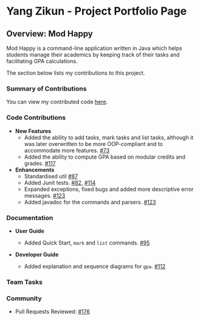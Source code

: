 # Yang Zikun - Project Portfolio Page

## Overview: Mod Happy

Mod Happy is a command-line application written in Java which helps students manage their academics by keeping track of their tasks and facilitating GPA calculations.

The section below lists my contributions to this project.

### Summary of Contributions

You can view my contributed code [here](https://nus-cs2113-ay2122s2.github.io/tp-dashboard/?search=Yzkkk&breakdown=true).

### Code Contributions
- **New Features**
  - Added the ability to add tasks, mark tasks and list tasks, although it was later overwritten to be more OOP-compliant and to accommodate more features.
  [#73](https://github.com/AY2122S2-CS2113T-T10-3/tp/pull/73)
  - Added the ability to compute GPA based on modular credits and grades.
  [#117](https://github.com/AY2122S2-CS2113T-T10-3/tp/pull/107)
- **Enhancements**
  - Standardised util 
  [#87](https://github.com/AY2122S2-CS2113T-T10-3/tp/pull/87)
  - Added Junit tests.
  [#82](https://github.com/AY2122S2-CS2113T-T10-3/tp/pull/82),
  [#114](https://github.com/AY2122S2-CS2113T-T10-3/tp/pull/114)
  - Expanded exceptions, fixed bugs and added more descriptive error messages.
  [#123](https://github.com/AY2122S2-CS2113T-T10-3/tp/pull/123)
  - Added javadoc for the commands and parsers.
  [#123](https://github.com/AY2122S2-CS2113T-T10-3/tp/pull/123)

### Documentation
- **User Guide**
  - Added Quick Start, `mark` and `list` commands. 
  [#95](https://github.com/AY2122S2-CS2113T-T10-3/tp/pull/95)

- **Developer Guide**
  - Added explanation and sequence diagrams for `gpa`.
  [#112](https://github.com/AY2122S2-CS2113T-T10-3/tp/pull/112)
### Team Tasks

### Community
- Pull Requests Reviewed:
  [#176](https://github.com/AY2122S2-CS2113T-T10-3/tp/pull/176)